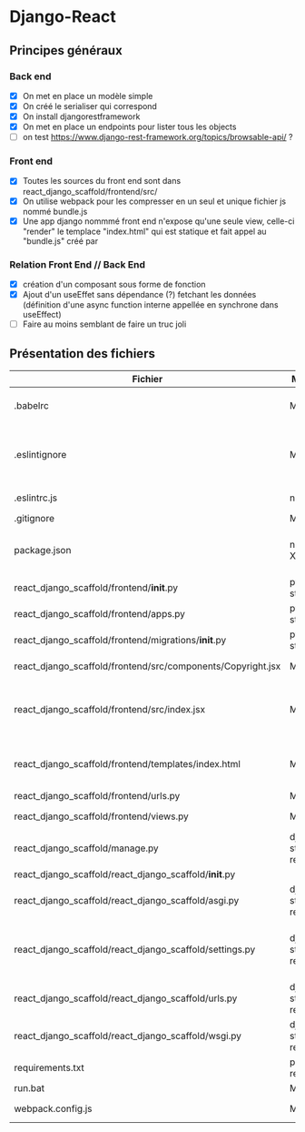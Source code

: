 # Django-React

## Principes généraux


### Back end
- [x] On met en place un modèle simple
- [x] On créé le serialiser qui correspond
- [x] On install djangorestframework
- [x] On met en place un endpoints pour lister tous les objects
- [ ] on test https://www.django-rest-framework.org/topics/browsable-api/ ?

### Front end
- [x] Toutes les sources du front end sont dans react_django_scaffold/frontend/src/
- [x] On utilise webpack pour les compresser en un seul et unique fichier js nommé bundle.js
- [x] Une app django nommmé front end n'expose qu'une seule view, celle-ci "render" le templace "index.html" qui est statique et fait appel au "bundle.js" créé par 

### Relation Front End // Back End
- [x] création d'un composant sous forme de fonction
- [x] Ajout d'un useEffet sans dépendance (?) fetchant les données (définition d'une async function interne appellée en synchrone dans useEffect)
- [ ] Faire au moins semblant de faire un truc joli

## Présentation des fichiers
| Fichier | Mode de Génération | Utilité |
|---------|--------------------|---------|
|.babelrc| Manuel | Indique à Babel que l'on travaille en réact |
|.eslintignore| Manuel | Le buldle.js ne respecte aucune règle de notre linter, l'exclure du linting |
|.eslintrc.js| npx eslint --init | configuration du linter |
|.gitignore| Manuel | .gitignore ...|
|package.json| npm init et npm i -D XX & npm i -S XX | utiliser npm install pour installer tous les packages npm nécessaires  |
|react_django_scaffold/frontend/__init__.py| python manage.py startapp frontend | |
|react_django_scaffold/frontend/apps.py| python manage.py startapp | |
|react_django_scaffold/frontend/migrations/__init__.py| python manage.py startapp | |
|react_django_scaffold/frontend/src/components/Copyright.jsx| Manuel | Exemple de composant |
|react_django_scaffold/frontend/src/index.jsx| Manuel | js entrypoint // Bootstrap du \<div\> app et import de composants |
|react_django_scaffold/frontend/templates/index.html| Manuel | Template avec \<div\> app et import de fichiers statiques  |
|react_django_scaffold/frontend/urls.py| Manuel | Routeur |
|react_django_scaffold/frontend/views.py| Manuel | render(request, "index.heml")|
|react_django_scaffold/manage.py| django-admin startproject react_django_scaffold  | |
|react_django_scaffold/react_django_scaffold/__init__.py| | |
|react_django_scaffold/react_django_scaffold/asgi.py| django-admin startproject react_django_scaffold  | |
|react_django_scaffold/react_django_scaffold/settings.py| django-admin startproject react_django_scaffold  | ajout de frontend dans les INSTALLED_APPS, STATIC_URL = '/static/' |
|react_django_scaffold/react_django_scaffold/urls.py| django-admin startproject react_django_scaffold  | |
|react_django_scaffold/react_django_scaffold/wsgi.py| django-admin startproject react_django_scaffold  | |
|requirements.txt| pip freeze > requirements.txt| |
|run.bat| Manuel | |
|webpack.config.js| Manuel | Configuration de webpack |